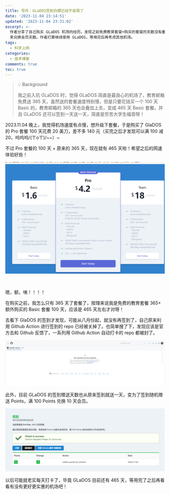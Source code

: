```yaml
---
title: 号外：GLaDOS签到白嫖已经不容易了
date: '2023-11-04 23:14:51'
updated: '2023-11-04 23:31:02'
excerpt: >-
  作者分享了自己购买 GLaDOS 机场的经历，发现之前免费教育套餐+购买的套餐的天数没有叠加上去，而且机场的签到方式也发生了变化，目前需要积攒 Points
  来兑换会员天数。作者打算继续使用 GLaDOS，等用完后再考虑其他机场。
tags:
  - 科学上网
categories:
  - 技术博客
comments: true
toc: true
---
```




> 💡 Background
>
> 我之前入坑 GLaDOS 时，觉得 GLaDOS 简直是最良心的机场了，教育邮箱免费送 365 天，虽然送的套餐速度特别慢，但是只要花钱买一个 100 天 Basic 的，教育邮箱的 365 天也会叠加上去，变成 465 天 Basic 套餐。并且 GLaDOS 还可以签到一天送一天，简直是穷苦大学生福音呀！

2023.11.04 晚上，我觉得机场速度有点慢，想升级下套餐，于是购买了 GlaDOS 的 Pro 套餐 100 天花费 20 美刀，差不多 140 元（买完之后才发现可以满 100 减 20，呜呜呜/(ㄒoㄒ)/~~）~

不过 Pro 套餐的 100 天 + 原来的 365 天，现在就有 465 天啦！希望之后的网速体验好些！

​![image](https://raw.githubusercontent.com/Achuan-2/PicBed/pic/assets/202311052038630.png "GLaDOS的套餐")​

​​

嗯，额，咦！！！！

在购买之前，我怎么只有 365 天了套餐了，按理来说我是免费的教育套餐 365+ 额外购买的 Basic 套餐 100 天，应该是 465 天左右才对呀！

去看下 GlaDOS 的签到才发现，可能从八月份起，就没有再签到了，自己原来利用 Github Action 进行签到的 repo 已经被关掉了。也简单搜了下，发现应该是官方去和 Github 反馈了，一系列用 Github Action 自动打卡的 repo 都被封了。

​![image](https://raw.githubusercontent.com/Achuan-2/PicBed/pic/assets/202311042332411.png)​

此外，目前 GLaDOS 的签到赠送天数也从原来签到就送一天，变为了签到随机赠送 Points，满 100 Points 兑换 10 天会员。

​![image](https://raw.githubusercontent.com/Achuan-2/PicBed/pic/assets/202311042332008.png)​

以后可能就老实每天打卡了，毕竟 GLaDOS 目前还有 465 天，等用完了之后再看看有没有更好更实惠的机场吧！
